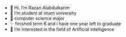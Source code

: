 - 👋 Hi, I’m Razan Alabdulkarim
- 🌱 I’m student at imam university
- 💞️ computer science major
- ✨ finished term 6 and i have one year left to graduate
- 👀 I’m interested in the field of Artificial intelligence

<!---
Razan01/Razan01 is a ✨ special ✨ repository because its `README.md` (this file) appears on your GitHub profile.
You can click the Preview link to take a look at your changes.
--->
